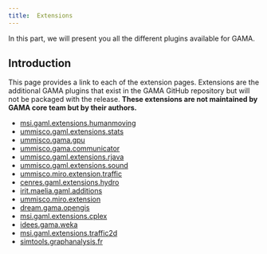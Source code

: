 ```yaml
---
title:  Extensions
---
```



In this part, we will present you all the different plugins available for GAMA.

## Introduction
This page provides a link to each of the extension pages. Extensions are the additional GAMA plugins that exist in the GAMA GitHub repository but will not be packaged with the release. **These extensions are not maintained by GAMA core team but by their authors.**
* [msi.gaml.extensions.humanmoving](https://github.com/gama-platform/gama/wiki/Content\References\PluginDocumentation\Extension_msi.gaml.extensions.humanmoving.md)
* [ummisco.gaml.extensions.stats](https://github.com/gama-platform/gama/wiki/Content\References\PluginDocumentation\Extension_ummisco.gaml.extensions.stats.md)
* [ummisco.gama.gpu](https://github.com/gama-platform/gama/wiki/Content\References\PluginDocumentation\Extension_ummisco.gama.gpu.md)
* [ummisco.gama.communicator](https://github.com/gama-platform/gama/wiki/Content\References\PluginDocumentation\Extension_ummisco.gama.communicator.md)
* [ummisco.gaml.extensions.rjava](https://github.com/gama-platform/gama/wiki/Content\References\PluginDocumentation\Extension_ummisco.gaml.extensions.rjava.md)
* [ummisco.gaml.extensions.sound](https://github.com/gama-platform/gama/wiki/Content\References\PluginDocumentation\Extension_ummisco.gaml.extensions.sound.md)
* [ummisco.miro.extension.traffic](https://github.com/gama-platform/gama/wiki/Content\References\PluginDocumentation\Extension_ummisco.miro.extension.traffic.md)
* [cenres.gaml.extensions.hydro](https://github.com/gama-platform/gama/wiki/Content\References\PluginDocumentation\Extension_cenres.gaml.extensions.hydro.md)
* [irit.maelia.gaml.additions](https://github.com/gama-platform/gama/wiki/Content\References\PluginDocumentation\Extension_irit.maelia.gaml.additions.md)
* [ummisco.miro.extension](https://github.com/gama-platform/gama/wiki/Content\References\PluginDocumentation\Extension_ummisco.miro.extension.md)
* [dream.gama.opengis](https://github.com/gama-platform/gama/wiki/Content\References\PluginDocumentation\Extension_dream.gama.opengis.md)
* [msi.gaml.extensions.cplex](https://github.com/gama-platform/gama/wiki/Content\References\PluginDocumentation\Extension_msi.gaml.extensions.cplex.md)
* [idees.gama.weka](https://github.com/gama-platform/gama/wiki/Content\References\PluginDocumentation\Extension_idees.gama.weka.md)
* [msi.gaml.extensions.traffic2d](https://github.com/gama-platform/gama/wiki/Content\References\PluginDocumentation\Extension_msi.gaml.extensions.traffic2d.md)
* [simtools.graphanalysis.fr](https://github.com/gama-platform/gama/wiki/Content\References\PluginDocumentation\Extension_simtools.graphanalysis.fr.md)